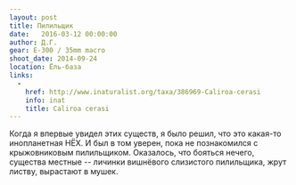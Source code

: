 ```yaml
---
layout: post
title: Пилильщик
date:   2016-03-12 00:00:00
author: Д.Г.
gear: E-300 / 35mm macro
shoot_date: 2014-09-24
location: Ёль-база
links:
  -
    href: http://www.inaturalist.org/taxa/386969-Caliroa-cerasi
    info: inat
    title: Caliroa cerasi
---
```


Когда я впервые увидел этих существ, я было решил, что это какая-то инопланетная НЁХ. И был в том уверен, пока не познакомился с крыжовниковым пилильщиком. Оказалось, что бояться нечего, существа местные -- личинки вишнёвого слизистого пилильщика, жрут листву, вырастают в мушек.
